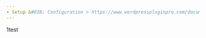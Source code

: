 ```yaml
---
- Setup &#038; Configuration > https://www.wordpresspluginpro.com/documentation/setup-configuration/
---
```

1test
